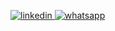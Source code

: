 <p align="left">
  
  <a href="#">
    <img src="/MikeCodesDotNET/ColoredBadges/raw/master/svg/social/linkedin.svg" alt="linkedin" style="max-width:100%;">
  </a>  
      <a href="#">
    <img src="/MikeCodesDotNET/ColoredBadges/raw/master/svg/social/whatsapp.svg" alt="whatsapp" style="max-width:100%;">
  </a>  
</p>
